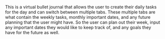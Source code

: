 This is a virtual bullet journal that allows the user to create their daily tasks for the day and can switch between multiple tabs. These multiple tabs are what contain the weekly tasks, monthly important dates, and any future planning that the user might have. So the user can plan out their week, input any important dates they would like to keep track of, and any goals they have for the future as well.
